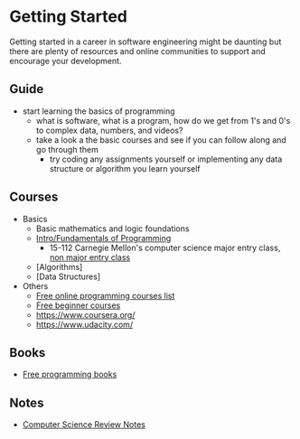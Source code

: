 # Getting Started

Getting started in a career in software engineering might be daunting but there are plenty of resources and online communities to support and encourage your development.

## Guide

* start learning the basics of programming
  * what is software, what is a program, how do we get from 1's and 0's to complex data, numbers, and videos?
  * take a look a the basic courses and see if you can follow along and go through them
    * try coding any assignments yourself or implementing any data structure or algorithm you learn yourself


## Courses

* Basics
  * Basic mathematics and logic foundations
  * [Intro/Fundamentals of Programming](https://www.cs.cmu.edu/~112n18/schedule.html)
    * 15-112 Carnegie Mellon's computer science major entry class, [non major entry class](https://www.cs.cmu.edu/~15110-n15/schedule.html)
  * [Algorithms]
  * [Data Structures]
* Others
  * [Free online programming courses list](https://www.reddit.com/r/learnprogramming/comments/4rimxf/heres_a_list_of_234_free_online_programmingcs/)
  * [Free beginner courses](https://www.codecademy.com/)
  * https://www.coursera.org/
  * https://www.udacity.com/

## Books

* [Free programming books](https://github.com/EbookFoundation/free-programming-books)

## Notes

* [Computer Science Review Notes](https://github.com/unboagable/engineering-roadmap/blob/master/Computer%20Science%20Review/Notes/Computer%20Science%20Review.md)

